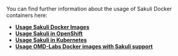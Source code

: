 You can find further information about the usage of Sakuli Docker containers here:
* **[Usage Sakuli Docker Images](https://github.com/ConSol/sakuli/blob/master/docs/docker-images.md)**
* **[Usage Sakuli in OpenShift](https://github.com/ConSol/sakuli/blob/master/docs/openshift.md)**
* **[Usage Sakuli in Kubernetes](https://github.com/ConSol/sakuli/blob/master/docs/kubernetes.md)**
* **[Usage OMD-Labs Docker images with Sakuli support](https://github.com/ConSol/sakuli/blob/master/docs/omd-labs-sakuli.md)**